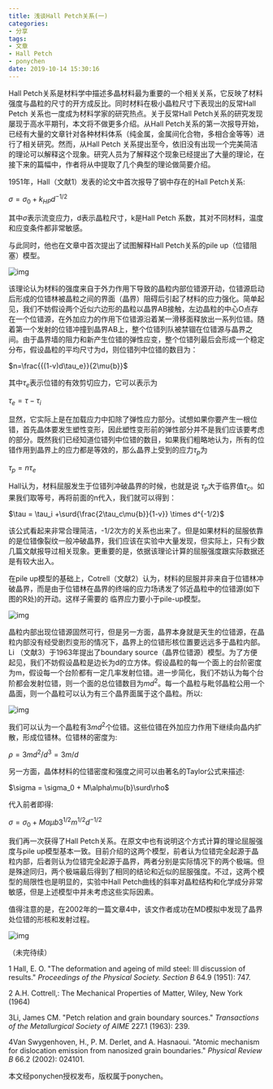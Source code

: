 ```yaml
---
title: 浅谈Hall Petch关系(一)
categories: 
- 分享
tags: 
- 文章
- Hall Petch
- ponychen
date: 2019-10-14 15:30:16
---
```


Hall Petch关系是材料学中描述多晶材料最为重要的一个相关关系，它反映了材料强度与晶粒的尺寸的开方成反比。同时材料在极小晶粒尺寸下表现出的反常Hall Petch 关系也一度成为材料学家的研究热点。关于反常Hall Petch关系的研究发现屡现于高水平期刊，本文将不做更多介绍。从Hall Petch关系的第一次报导开始，已经有大量的文章针对各种材料体系（纯金属，金属间化合物，多相合金等等）进行了相关研究。然而，从Hall Petch 关系提出至今，依旧没有出现一个完美简洁的理论可以解释这个现象。研究人员为了解释这个现象已经提出了大量的理论，在接下来的篇幅中，作者将从中提取了几个典型的理论做简要介绍。

1951年，Hall（文献1）发表的论文中首次报导了钢中存在的Hall Petch关系:

$\sigma = \sigma_0 + k_{HP}d^{-1/2}$

其中$\sigma$表示流变应力，d表示晶粒尺寸，k是Hall Petch 系数，其对不同材料，温度和应变条件都非常敏感。

与此同时，他也在文章中首次提出了试图解释Hall Petch关系的pile up（位错阻塞）模型。

![img](file:///C:/Users/lqlhz/AppData/Local/Temp/msohtmlclip1/01/clip_image003.png)

 

该理论认为材料的强度来自于外力作用下导致的晶粒内部位错源开动，位错源启动后形成的位错林被晶粒之间的界面（晶界）阻碍后引起了材料的应力强化。简单起见，我们不妨假设两个近似六边形的晶粒以晶界AB接触，左边晶粒的中心O点存在一个位错源，在外加应力的作用下位错源沿着某一滑移面释放出一系列位错。随着第一个发射的位错冲撞到晶界AB上，整个位错列队被禁锢在位错源与晶界之间。由于晶界墙的阻力和新产生位错的弹性应变，整个位错列最后会形成一个稳定分布，假设晶粒的平均尺寸为d，则位错列中位错的数目为：

$n=\frac{{(1-v)d\tau_e}}{2\mu{b}}$

其中$\tau_e$表示位错的有效剪切应力，它可以表示为

$\tau_e=\tau-\tau_i$

显然，它实际上是在加载应力中扣除了弹性应力部分。试想如果你要产生一根位错，首先晶体要发生塑性变形，因此塑性变形前的弹性部分并不是我们应该要考虑的部分。既然我们已经知道位错列中位错的数目，如果我们粗略地认为，所有的位错作用到晶界上的应力都是等效的，那么晶界上受到的应力$\tau_p$为

$\tau_p = n\tau_e$

Hall认为，材料屈服发生于位错列冲破晶界的时候，也就是说 $\tau_p$大于临界值$\tau_c$。如果我们取等号，再将前面的n代入，我们就可以得到：

$\tau = \tau_i +\surd{\frac{2\tau_c\mu{b}}{1-v}} \times d^{-1/2}$

该公式看起来非常合理简洁，-1/2次方的关系也出来了。但是如果材料的屈服依靠的是位错像裂纹一般冲破晶界，我们应该在实验中大量发现，但实际上，只有少数几篇文献报导过相关现象。更重要的是，依据该理论计算的屈服强度跟实际数据还是有较大出入。

在pile up模型的基础上，Cotrell（文献2）认为，材料的屈服并非来自于位错林冲破晶界，而是由于位错林在晶界的终端的应力场诱发了邻近晶粒中的位错源(如下图的R处)的开动。这样子需要的 临界应力要小于pile-up模型。

![img](file:///C:/Users/lqlhz/AppData/Local/Temp/msohtmlclip1/01/clip_image015.png)

 

晶粒内部出现位错源固然可行，但是另一方面，晶界本身就是天生的位错源，在晶粒内部没有经受剧烈变形的情况下，晶界上的位错形核位置要远远多于晶粒内部。Li （文献3）于1963年提出了boundary source（晶界位错源）模型。为了方便起见，我们不妨假设晶粒是边长为d的立方体。假设晶粒的每一个面上的台阶密度为m，假设每一个台阶都有一定几率发射位错。进一步简化，我们不妨认为每个台阶都会发射位错，则一个面的总位错数目为$md^2$。每一个晶粒与毗邻晶粒公用一个晶面，则一个晶粒可以认为有三个晶界面属于这个晶粒。所以:

![img](file:///C:/Users/lqlhz/AppData/Local/Temp/msohtmlclip1/01/clip_image019.png)

 

我们可以认为一个晶粒有3$md^2$个位错。这些位错在外加应力作用下继续向晶内扩散，形成位错林。位错林的密度为:

$\rho = 3md^2 / d^3 = 3m/d$

另一方面，晶体材料的位错密度和强度之间可以由著名的Taylor公式来描述:

$\sigma = \sigma_0 + M\alpha\mu{b}\surd\rho$ 

代入前者即得:

$\sigma = \sigma_0 + M\alpha\mu{b}3^{1/2}m^{1/2}d^{-1/2}$ 

我们再一次获得了Hall Petch关系。在原文中也有说明这个方式计算的理论屈服强度与pile up模型基本一致。目前介绍的这两个模型，前者认为位错完全起源于晶粒内部，后者则认为位错完全起源于晶界，两者分别是实际情况下的两个极端。但是殊途同归，两个极端最后得到了相同的结论和近似的屈服强度。不过，这两个模型的局限性也是明显的，实验中Hall Petch曲线的斜率对晶粒结构和化学成分非常敏感，但是上述模型中并未考虑这些实际因素。

值得注意的是，在2002年的一篇文章4中，该文作者成功在MD模拟中发现了晶界处位错的形核和发射过程。

![img](file:///C:/Users/lqlhz/AppData/Local/Temp/msohtmlclip1/01/clip_image027.png)

 

（未完待续）

1 Hall, E. O. "The deformation and ageing of mild steel: III discussion of results." *Proceedings of the Physical Society. Section B* 64.9 (1951): 747.

 2 A.H. Cottrell,: The Mechanical Properties of Matter, Wiley, New York (1964) 

 3Li, James CM. "Petch relation and grain boundary sources." *Transactions of the Metallurgical Society of AIME* 227.1 (1963): 239.

 4Van Swygenhoven, H., P. M. Derlet, and A. Hasnaoui. "Atomic mechanism for dislocation emission from nanosized grain boundaries." *Physical Review B* 66.2 (2002): 024101.

本文经ponychen授权发布，版权属于ponychen。